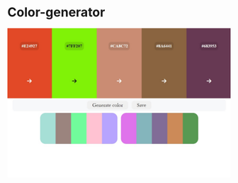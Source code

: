 # Color-generator

![color generator preview](https://github.com/beonyc/Color-generator/blob/main/images/preview-main.jpg)
